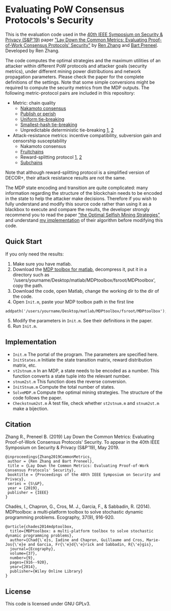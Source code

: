 # Evaluating PoW Consensus Protocols's Security
This is the evaluation code used in the [40th IEEE Symposium on Security &amp; Privacy (S&P'19)](https://www.ieee-security.org/TC/SP2019/) paper ["Lay Down the Common Metrics: Evaluating Proof-of-Work Consensus Protocols' Security"](https://www.esat.kuleuven.be/cosic/publications/article-3005.pdf) by [Ren Zhang](https://scholar.google.be/citations?user=JB1uRvQAAAAJ&hl=en) and [Bart Preneel](https://scholar.google.be/citations?user=omio-RsAAAAJ&hl=en). Developed by Ren Zhang.

The code computes the optimal strategies and the maximum utilities of an attacker within different PoW protocols and attacker goals (security metrics), under different mining power distributions and network propagation parameters. Please check the paper for the complete definitions of the settings. Note that some simple conversions might be required to compute the security metrics from the MDP outputs. The following metric-protocol pairs are included in this repository:

* Metric: chain quality
  * [Nakamoto consensus](https://bitcoin.org/en/bitcoin-paper)
  * [Publish or perish](https://www.esat.kuleuven.be/cosic/publications/article-2746.pdf)
  * [Uniform tie-breaking](https://www.cs.cornell.edu/~ie53/publications/btcProcFC.pdf)
  * [Smallest-hash tie-breaking](https://scalingbitcoin.org/papers/DECOR-HOP.pdf)
  * Unpredictable deterministic tie-breaking [1](https://scalingbitcoin.org/papers/DECOR-LAMI.pdf), [2](http://www.bubifans.com/ueditor/php/upload/file/20181015/1539596900526563.pdf)
* Attack-resistance metrics: incentive compatibility, subversion gain and censorship susceptability
  * Nakamoto consensus
  * [Fruitchains](https://eprint.iacr.org/2016/916.pdf)
  * Reward-splitting protocol [1](https://scalingbitcoin.org/papers/DECOR-HOP.pdf), [2](https://scalingbitcoin.org/papers/DECOR-LAMI.pdf)
  * [Subchains](https://www.bitcoinunlimited.info/resources/subchains.pdf)

Note that although reward-splitting protocol is a simplified version of DECOR+, their attack resistance results are not the same.

The MDP state encoding and transition are quite complicated: many information regarding the structure of the blockchain needs to be encoded in the state to help the attacker make decisions. Therefore if you wish to fully understand and modify this source code rather than using it as a blackbox to execute and compare the results, the developer strongly recommend you to read the paper ["the Optimal Selfish Mining Strategies"](http://www.cs.huji.ac.il/~yoni_sompo/pubs/15/SelfishMining.pdf) and understand [my implementation](https://github.com/nirenzang/Optimal-Selfish-Mining-Strategies-in-Bitcoin) of their algorithm before modifying this code. 

## Quick Start
If you only need the results:
1. Make sure you have matlab.
2. Download the [MDP toolbox for matlab](https://nl.mathworks.com/matlabcentral/fileexchange/25786-markov-decision-processes--mdp--toolbox), decompress it, put it in a directory such as '/users/yourname/Desktop/matlab/MDPtoolbox/fsroot/MDPtoolbox', copy the path.
3. Download the code, open Matlab, change the working dir to the dir of the code.
4. Open `Init.m`, paste your MDP toolbox path in the first line 
```
addpath('/users/yourname/Desktop/matlab/MDPtoolbox/fsroot/MDPtoolbox');
```
5. Modify the parameters in `Init.m`. See their definitions in the paper.
6. Run `Init.m`.

## Implementation
* `Init.m`
The portal of the program. The parameters are specified here.
* `InitStates.m`
Initiate the state transition matrix, reward distribution matrix, etc.
* `st2stnum.m`
In an MDP, a state needs to be encoded as a number. This function converts a state tuple into the relevant number. 
* `stnum2st.m` 
This function does the reverse conversion.
* `InitStnum.m`
Compute the total number of states.
* `SolveMDP.m`
Compute the optimal mining strategies. The structure of the code follows the paper.
* `Checkstnum2st.m`
A test file, check whether `st2stnum.m` and `stnum2st.m` make a bijection.

## Citation
Zhang R., Preneel B. (2019) Lay Down the Common Metrics: Evaluating Proof-of-Work Consensus Protocols' Security. To appear in the 40th IEEE Symposium on Security & Privacy (S&P'19), May 2019.
```
@inproceedings{Zhang2019CommonMetrics,
 author = {Ren Zhang and Bart Preneel},
 title = {Lay Down the Common Metrics: Evaluating Proof-of-Work Consensus Protocols' Security},
 booktitle = {Proceedings of the 40th IEEE Symposium on Security and Privacy},
 series = {S\&P},
 year = {2019},
 publisher = {IEEE}
} 
```
Chadès, I., Chapron, G., Cros, M. J., Garcia, F., & Sabbadin, R. (2014). MDPtoolbox: a multi‐platform toolbox to solve stochastic dynamic programming problems. Ecography, 37(9), 916-920.
```
@article{chades2014mdptoolbox,
  title={MDPtoolbox: a multi-platform toolbox to solve stochastic dynamic programming problems},
  author={Chad{\`e}s, Iadine and Chapron, Guillaume and Cros, Marie-Jos{\'e}e and Garcia, Fr{\'e}d{\'e}rick and Sabbadin, R{\'e}gis},
  journal={Ecography},
  volume={37},
  number={9},
  pages={916--920},
  year={2014},
  publisher={Wiley Online Library}
}
```

## License
This code is licensed under GNU GPLv3.
